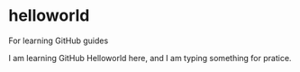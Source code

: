 # helloworld
For learning GitHub guides

I am learning GitHub Helloworld here, and I am typing something for pratice.
